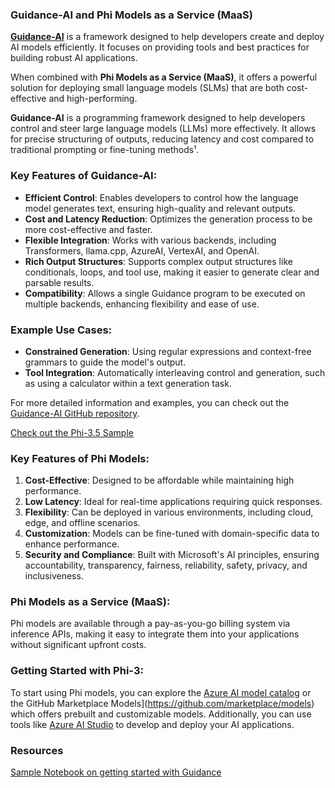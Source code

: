 ### Guidance-AI and Phi Models as a Service (MaaS)

[**Guidance-AI**](https://github.com/guidance-ai/guidance) is a framework designed to help developers create and deploy AI models efficiently. It focuses on providing tools and best practices for building robust AI applications. 

When combined with **Phi Models as a Service (MaaS)**, it offers a powerful solution for deploying small language models (SLMs) that are both cost-effective and high-performing.

**Guidance-AI** is a programming framework designed to help developers control and steer large language models (LLMs) more effectively. It allows for precise structuring of outputs, reducing latency and cost compared to traditional prompting or fine-tuning methods¹.

### Key Features of Guidance-AI:
- **Efficient Control**: Enables developers to control how the language model generates text, ensuring high-quality and relevant outputs.
- **Cost and Latency Reduction**: Optimizes the generation process to be more cost-effective and faster.
- **Flexible Integration**: Works with various backends, including Transformers, llama.cpp, AzureAI, VertexAI, and OpenAI.
- **Rich Output Structures**: Supports complex output structures like conditionals, loops, and tool use, making it easier to generate clear and parsable results.
- **Compatibility**: Allows a single Guidance program to be executed on multiple backends, enhancing flexibility and ease of use.

### Example Use Cases:
- **Constrained Generation**: Using regular expressions and context-free grammars to guide the model's output.
- **Tool Integration**: Automatically interleaving control and generation, such as using a calculator within a text generation task.

For more detailed information and examples, you can check out the [Guidance-AI GitHub repository](https://github.com/guidance-ai/guidance).

[Check out the Phi-3.5 Sample](../../code/01.Introduce/guidance.ipynb)

### Key Features of Phi Models:
1. **Cost-Effective**: Designed to be affordable while maintaining high performance.
2. **Low Latency**: Ideal for real-time applications requiring quick responses.
3. **Flexibility**: Can be deployed in various environments, including cloud, edge, and offline scenarios.
4. **Customization**: Models can be fine-tuned with domain-specific data to enhance performance.
5. **Security and Compliance**: Built with Microsoft's AI principles, ensuring accountability, transparency, fairness, reliability, safety, privacy, and inclusiveness.

### Phi Models as a Service (MaaS):
Phi models are available through a pay-as-you-go billing system via inference APIs, making it easy to integrate them into your applications without significant upfront costs.

### Getting Started with Phi-3:
To start using Phi models, you can explore the [Azure AI model catalog](https://ai.azure.com/explore/models) or the GitHub Marketplace Models](https://github.com/marketplace/models) which offers prebuilt and customizable models. Additionally, you can use tools like [Azure AI Studio](https://ai.azure.com) to develop and deploy your AI applications.

### Resources
[Sample Notebook on getting started with Guidance](../../code/01.Introduce/guidance.ipynb)